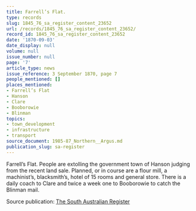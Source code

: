 ```yaml
---
title: Farrell’s Flat.
type: records
slug: 1845_76_sa_register_content_23652
url: /records/1845_76_sa_register_content_23652/
record_id: 1845_76_sa_register_content_23652
date: '1870-09-03'
date_display: null
volume: null
issue_number: null
page: '7'
article_type: news
issue_reference: 3 September 1870, page 7
people_mentioned: []
places_mentioned:
- Farrell’s Flat
- Hanson
- Clare
- Booborowie
- Blinman
topics:
- town_development
- infrastructure
- transport
source_document: 1985-87_Northern__Argus.md
publication_slug: sa-register
---
```


Farrell’s Flat.  People are extolling the government town of Hanson judging from the recent land sale.  Planned, or in course are a flour mill, a machinist’s, blacksmith’s, hotel of 15 rooms and general store.  There is a daily coach to Clare and twice a week one to Booborowie to catch the Blinman mail.

Source publication: [The South Australian Register](/publications/sa-register/)
